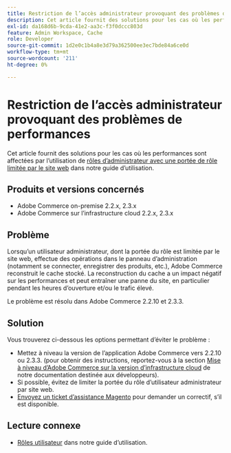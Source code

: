 ```yaml
---
title: Restriction de l’accès administrateur provoquant des problèmes de performances
description: Cet article fournit des solutions pour les cas où les performances sont affectées en utilisant [rôles d’administrateur avec portée de rôle limitée par le site web](https://docs.magento.com/m2/ee/user_guide/system/permissions-user-roles.html#step-2assign-resources) dans notre guide d’utilisation.
exl-id: da168d6b-9cda-41e2-aa3c-f3f0dccc803d
feature: Admin Workspace, Cache
role: Developer
source-git-commit: 1d2e0c1b4a8e3d79a362500ee3ec7bde84a6ce0d
workflow-type: tm+mt
source-wordcount: '211'
ht-degree: 0%

---
```


# Restriction de l’accès administrateur provoquant des problèmes de performances

Cet article fournit des solutions pour les cas où les performances sont affectées par l’utilisation de [rôles d’administrateur avec une portée de rôle limitée par le site web](https://docs.magento.com/m2/ee/user_guide/system/permissions-user-roles.html#step-2assign-resources) dans notre guide d’utilisation.

## Produits et versions concernés

* Adobe Commerce on-premise 2.2.x, 2.3.x
* Adobe Commerce sur l’infrastructure cloud 2.2.x, 2.3.x

## Problème

Lorsqu’un utilisateur administrateur, dont la portée du rôle est limitée par le site web, effectue des opérations dans le panneau d’administration (notamment se connecter, enregistrer des produits, etc.), Adobe Commerce reconstruit le cache stocké. La reconstruction du cache a un impact négatif sur les performances et peut entraîner une panne du site, en particulier pendant les heures d’ouverture et/ou le trafic élevé.

Le problème est résolu dans Adobe Commerce 2.2.10 et 2.3.3.

## Solution

Vous trouverez ci-dessous les options permettant d’éviter le problème :

* Mettez à niveau la version de l’application Adobe Commerce vers 2.2.10 ou 2.3.3. (pour obtenir des instructions, reportez-vous à la section [Mise à niveau d’Adobe Commerce sur la version d’infrastructure cloud](https://devdocs.magento.com/guides/v2.3/cloud/project/project-upgrade.html) de notre documentation destinée aux développeurs).
* Si possible, évitez de limiter la portée du rôle d’utilisateur administrateur par site web.
* [Envoyez un ticket d’assistance Magento](/help/help-center-guide/help-center/magento-help-center-user-guide.md#submit-ticket) pour demander un correctif, s’il est disponible.

## Lecture connexe

* [Rôles utilisateur](https://docs.magento.com/m2/ee/user_guide/system/permissions-user-roles.html) dans notre guide d’utilisation.
